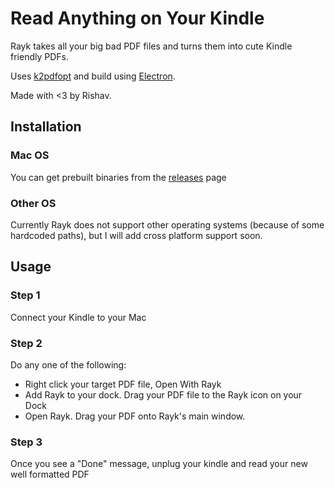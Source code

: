 # Read Anything on Your Kindle

Rayk takes all your big bad PDF files and turns them into cute Kindle friendly PDFs.

Uses [k2pdfopt](http://www.willus.com/k2pdfopt/src/) and build using [Electron](https://electron.atom.io/).

Made with <3 by Rishav.

## Installation

### Mac OS

You can get prebuilt binaries from the [releases](https://github.com/RishavT/rayk/releases) page

### Other OS

Currently Rayk does not support other operating systems (because of some hardcoded paths), but I will add cross platform support soon.

## Usage

### Step 1
Connect your Kindle to your Mac

### Step 2
Do any one of the following:
* Right click your target PDF file, Open With Rayk
* Add Rayk to your dock. Drag your PDF file to the Rayk icon on your Dock
* Open Rayk. Drag your PDF onto Rayk's main window.

### Step 3
Once you see a "Done" message, unplug your kindle and read your new well formatted PDF
